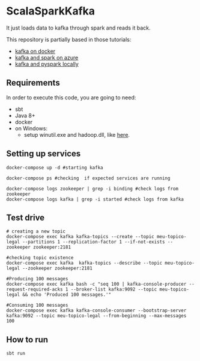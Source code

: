 # ScalaSparkKafka

It just loads data to kafka through spark and reads it back.

This repository is partially based in those tutorials:
* [kafka on docker](https://medium.com/trainingcenter/apache-kafka-codifica%C3%A7%C3%A3o-na-pratica-9c6a4142a08f)
* [kafka and spark on azure](https://docs.microsoft.com/pt-br/azure/hdinsight/hdinsight-apache-kafka-spark-structured-streaming)
* [kafka and pyspark locally](https://github.com/PritomDas/Real-Time-Streaming-Data-Pipeline-and-Dashboard/blob/13e2f4e6cb19f61d82cff053aa63e572d5e55a29/datamaking_real_time_data_pipeline%20(PySpark)/real_time_streaming_data_pipeline.py)

## Requirements

In order to execute this code, you are going to need:

* sbt
* Java 8+
* docker
* on Windows:
    * setup winutil.exe and hadoop.dll, like [here](https://sparkbyexamples.com/spark/spark-hadoop-exception-in-thread-main-java-lang-unsatisfiedlinkerror-org-apache-hadoop-io-nativeio-nativeiowindows-access0ljava-lang-stringiz/).

## Setting up services
```shell
docker-compose up -d #starting kafka
```

```shell
docker-compose ps #checking  if expected services are running
```

```shell
docker-compose logs zookeeper | grep -i binding #check logs from zookeeper
docker-compose logs kafka | grep -i started #check logs from kafka
```

## Test drive

```shell
# creating a new topic
docker-compose exec kafka kafka-topics --create --topic meu-topico-legal --partitions 1 --replication-factor 1 --if-not-exists --zookeeper zookeeper:2181
```

```shell
#checking topic existence
docker-compose exec kafka  kafka-topics --describe --topic meu-topico-legal --zookeeper zookeeper:2181
```

```shell
#Producing 100 messages
docker-compose exec kafka bash -c "seq 100 | kafka-console-producer --request-required-acks 1 --broker-list kafka:9092 --topic meu-topico-legal && echo 'Produced 100 messages.'"
```

```shell
#Consuming 100 messages
docker-compose exec kafka kafka-console-consumer --bootstrap-server kafka:9092 --topic meu-topico-legal --from-beginning --max-messages 100
```

## How to run

```shell
sbt run
```